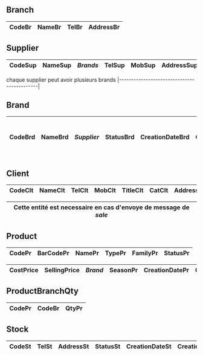 ## Branch
CodeBr | NameBr	| TelBr	| AddressBr |
-------|------- |-------|-----------|

## Supplier
CodeSup | NameSup | ***Brands*** | TelSup | MobSup     | AddressSup | EmailSup | StatusSup | CreationDateSup | CreationUserSup |
--------| --------| -------------| -------| ---------- | ---------- | -------- | --------- | --------------- | --------------  |

 chaque supplier peut avoir plusieurs brands 
|--------------------------------------------|

## Brand
CodeBrd | NameBrd | ***Supplier*** | StatusBrd | CreationDateBrd | CreationUserBrd |chaque Brand concerne un seul supplier  |
--------|---------|----------------|---------  | --------------- | --------------  |----------------------------------------|

## Client
CodeClt | NameClt | TelClt | MobClt   |TitleClt | CatClt     | AddressClt | EmailClt | StatusClt | CreationDateClt | CreationUserClt | 
--------|---------|--------| -------- | ------  | ---------- | ---------- | -------- | --------- | --------------- | --------------- |

| Cette entité est necessaire en cas d'envoye de message de ***sale*** |
| -------------------------------------------------------------------  |



## Product
CodePr | BarCodePr | NamePr | TypePr | FamilyPr |  StatusPr  | 
-------|-----------|--------|--------|----------|---------   | 

CostPrice     | SellingPrice | ***Brand*** | SeasonPr  | CreationDatePr  | CreationUserPr  | 
--------------|--------------|-------------|--------   | --------------- | --------------- |

## ProductBranchQty
CodePr | CodeBr   | QtyPr |
------ | -------- | ----- |

## Stock
CodeSt | TelSt | AddressSt | StatusSt  | CreationDateSt  | CreationUserSt|
-------|-------|-----------|  -------- | --------------- | --------------|
